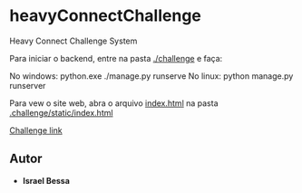 # heavyConnectChallenge
 Heavy Connect Challenge System

Para iniciar o backend, entre na pasta [./challenge](https://github.com/Ibessas/heavyConnectChallenge/tree/master/challenge) e faça:

  No windows: python.exe ./manage.py runserve
  No linux: python manage.py runserver

Para vew o site web, abra o arquivo [index.html](https://github.com/Ibessas/heavyConnectChallenge/blob/master/challenge/static/index.html) na pasta [.challenge/static/index.html](https://github.com/Ibessas/heavyConnectChallenge/tree/master/challenge/static)

[Challenge link](https://github.com/FSPinho/hc-challenge/blob/master/README.md)

## Autor
* **Israel Bessa** 



